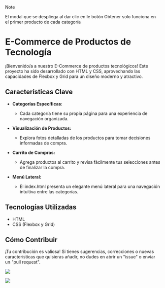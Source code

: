 > [!NOTE]
>
> El modal que se despliega al dar clic en le botón Obtener solo funciona en el primer producto de cada categoría



# E-Commerce de Productos de Tecnología

¡Bienvenido/a a nuestro E-Commerce de productos tecnológicos! Este proyecto ha sido desarrollado con HTML y CSS, aprovechando las capacidades de Flexbox y Grid para un diseño moderno y atractivo.

## Características Clave

- **Categorías Específicas:**
  - Cada categoría tiene su propia página para una experiencia de navegación organizada.

- **Visualización de Productos:**
  - Explora fotos detalladas de los productos para tomar decisiones informadas de compra.

- **Carrito de Compras:**
  - Agrega productos al carrito y revisa fácilmente tus selecciones antes de finalizar la compra.

- **Menú Lateral:**
  - El index.html presenta un elegante menú lateral para una navegación intuitiva entre las categorías.

## Tecnologías Utilizadas

- HTML
- CSS (Flexbox y Grid)

## Cómo Contribuir

¡Tu contribución es valiosa! Si tienes sugerencias, correcciones o nuevas características que quisieras añadir, no dudes en abrir un "issue" o enviar un "pull request".



![](https://github.com/Michael-Chacon/e-commerce/blob/main/storage/gifs/ecodesk.gif)

![](https://github.com/Michael-Chacon/e-commerce/blob/main/storage/gifs/ecogif.gif)